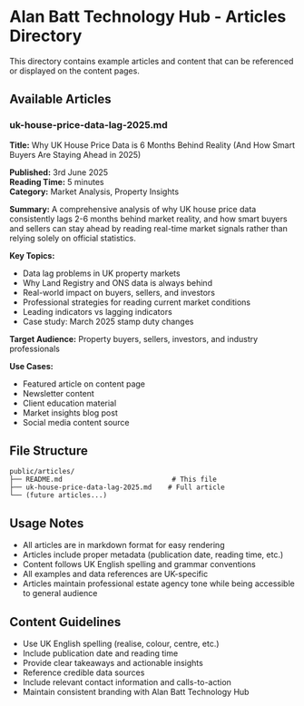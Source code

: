 # Alan Batt Technology Hub - Articles Directory

This directory contains example articles and content that can be referenced or displayed on the content pages.

## Available Articles

### uk-house-price-data-lag-2025.md
**Title:** Why UK House Price Data is 6 Months Behind Reality (And How Smart Buyers Are Staying Ahead in 2025)

**Published:** 3rd June 2025  
**Reading Time:** 5 minutes  
**Category:** Market Analysis, Property Insights  

**Summary:** A comprehensive analysis of why UK house price data consistently lags 2-6 months behind market reality, and how smart buyers and sellers can stay ahead by reading real-time market signals rather than relying solely on official statistics.

**Key Topics:**
- Data lag problems in UK property markets
- Why Land Registry and ONS data is always behind
- Real-world impact on buyers, sellers, and investors
- Professional strategies for reading current market conditions
- Leading indicators vs lagging indicators
- Case study: March 2025 stamp duty changes

**Target Audience:** Property buyers, sellers, investors, and industry professionals

**Use Cases:**
- Featured article on content page
- Newsletter content
- Client education material
- Market insights blog post
- Social media content source

## File Structure

```
public/articles/
├── README.md                           # This file
├── uk-house-price-data-lag-2025.md    # Full article
└── (future articles...)
```

## Usage Notes

- All articles are in markdown format for easy rendering
- Articles include proper metadata (publication date, reading time, etc.)
- Content follows UK English spelling and grammar conventions
- All examples and data references are UK-specific
- Articles maintain professional estate agency tone while being accessible to general audience

## Content Guidelines

- Use UK English spelling (realise, colour, centre, etc.)
- Include publication date and reading time
- Provide clear takeaways and actionable insights
- Reference credible data sources
- Include relevant contact information and calls-to-action
- Maintain consistent branding with Alan Batt Technology Hub 